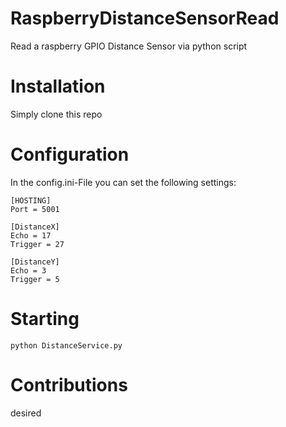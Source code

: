 # RaspberryDistanceSensorRead
Read a raspberry GPIO Distance Sensor via python script

# Installation
Simply clone this repo

# Configuration
In the config.ini-File you can set the following settings:
```
[HOSTING]
Port = 5001

[DistanceX]
Echo = 17
Trigger = 27

[DistanceY]
Echo = 3
Trigger = 5
```

# Starting
```
python DistanceService.py
```

# Contributions
desired